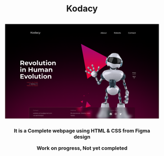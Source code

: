 <h1 align="center">
 <br> 
    Kodacy
 <br>
 <br>
    <img src="https://github.com/amiyapati/Kodacy-Web-Practice/blob/main/kodacy.png" />
<h3 align="center"> It is a Complete webpage using HTML & CSS from Figma design 
 <br>
<p align="center"> Work on progress, Not yet completed 
